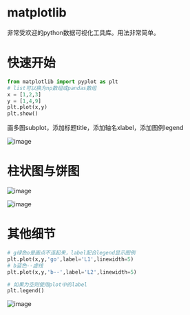 # matplotlib
非常受欢迎的python数据可视化工具库。用法非常简单。
# 快速开始
```python
from matplotlib import pyplot as plt
# list可以换为np数组或pandas数组
x = [1,2,3]
y = [1,4,9]
plt.plot(x,y)
plt.show()
```

画多图subplot，添加标题title，添加轴名xlabel，添加图例legend

![image](https://bolg.obs.cn-north-1.myhuaweicloud.com/2001/matplotlib1.jpg)

# 柱状图与饼图

![image](https://bolg.obs.cn-north-1.myhuaweicloud.com/2001/matplotlib3.png)


![image](https://bolg.obs.cn-north-1.myhuaweicloud.com/2001/matplotlib4.png)
# 其他细节
```py
# g绿色o是画点不连起来，label配合legend显示图例
plt.plot(x,y,'go',label='L1',linewidth=5)
# b蓝色--虚线
plt.plot(x,y,'b--',label='L2',linewidth=5)

# 如果为空则使用plot中的label
plt.legend()
```

![image](https://bolg.obs.cn-north-1.myhuaweicloud.com/2001/matplotlib2.png)